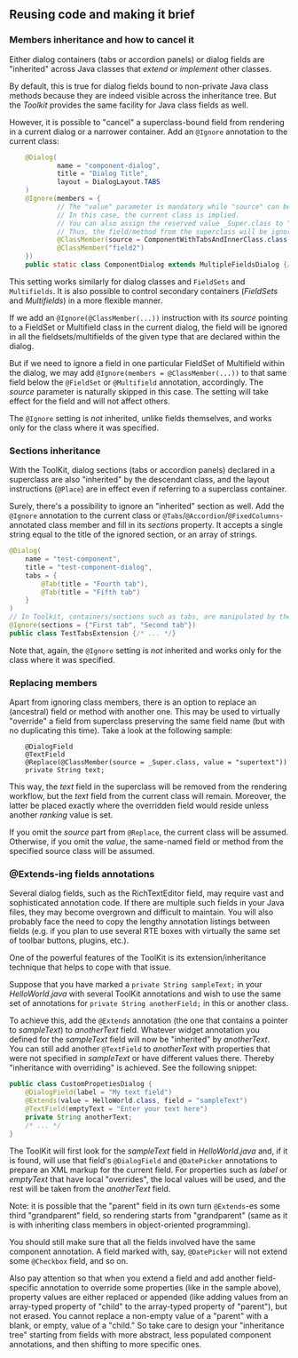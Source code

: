 <!--
layout: content
title: Reusing Code
order: 5
-->
## Reusing code and making it brief

### Members inheritance and how to cancel it

Either dialog containers (tabs or accordion panels) or dialog fields are "inherited" across Java classes that *extend* or *implement* other classes.

By default, this is true for dialog fields bound to non-private Java class methods because they are indeed visible across the inheritance tree. But the *Toolkit* provides the same facility for Java class fields as well.

However, it is possible to "cancel" a superclass-bound field from rendering in a current dialog or a narrower container. Add an `@Ignore` annotation to the current class:
```java
    @Dialog(
            name = "component-dialog",
            title = "Dialog Title",
            layout = DialogLayout.TABS
    )
    @Ignore(members = {
            // The "value" parameter is mandatory while "source" can be skipped.
            // In this case, the current class is implied.
            // You can also assign the reserved value _Super.class to "source".
            // Thus, the field/method from the superclass will be ignored
            @ClassMember(source = ComponentWithTabsAndInnerClass.class, value= "field1"),
            @ClassMember("field2")
    })
    public static class ComponentDialog extends MultipleFieldsDialog {/* ... */}
```

This setting works similarly for dialog classes and `FieldSets` and `Multifields`. It is also possible to control secondary containers (*FieldSets* and *Multifields*) in a more flexible manner.

If we add an `@Ignore(@ClassMember(...))` instruction with its *source* pointing to a FieldSet or Multifield class in the current dialog, the field will be ignored in all the fieldsets/multifields of the given type that are declared within the dialog.

But if we need to ignore a field in one particular FieldSet of Multifield within the dialog, we may add `@Ignore(members = @ClassMember(...))` to that same field below the `@FieldSet` or `@Multifield` annotation, accordingly. The *source* parameter is naturally skipped in this case. The setting will take effect for the field and will not affect others.

The `@Ignore` setting is *not* inherited, unlike fields themselves, and works only for the class where it was specified.

### Sections inheritance

With the ToolKit, dialog sections (tabs or accordion panels) declared in a superclass are also "inherited" by the descendant class, and the layout instructions (`@Place`) are in effect even if referring to a superclass container.

Surely, there's a possibility to ignore an "inherited" section as well. Add the `@Ignore` annotation to the current class or `@Tabs`/`@Accordion`/`@FixedColumns`-annotated class member and fill in its *sections* property. It accepts a single string equal to the title of the ignored section, or an array of strings.

```java
@Dialog(
    name = "test-component",
    title = "test-component-dialog",
    tabs = {
        @Tab(title = "Fourth tab"),
        @Tab(title = "Fifth tab")
    }
)
// In Toolkit, containers/sections such as tabs, are manipulated by their title strings
@Ignore(sections = {"First tab", "Second tab"})
public class TestTabsExtension {/* ... */}
```
Note that, again, the `@Ignore` setting is *not* inherited and works only for the class where it was specified.

### Replacing members

Apart from ignoring class members, there is an option to replace an (ancestral) field or method with another one. This may be used to virtually "override" a field from superclass preserving the same field name (but with no duplicating this time). Take a look at the following sample:
```
    @DialogField
    @TextField
    @Replace(@ClassMember(source = _Super.class, value = "supertext"))
    private String text;
```
This way, the *text* field in the superclass will be removed from the rendering workflow, but the *text* field from the current class will remain. Moreover, the latter be placed exactly where the overridden field would reside unless another *ranking* value is set.

If you omit the *source* part from `@Replace`, the current class will be assumed. Otherwise, if you omit the *value*, the same-named field or method from the specified source class will be assumed.

### @Extends-ing fields annotations

Several dialog fields, such as the RichTextEditor field, may require vast and sophisticated annotation code. If there are multiple such fields in your Java files, they may become overgrown and difficult to maintain. You will also probably face the need to copy the lengthy annotation listings between fields (e.g. if you plan to use several RTE boxes with virtually the same set of toolbar buttons, plugins, etc.).

One of the powerful features of the ToolKit is its extension/inheritance technique that helps to cope with that issue.

Suppose that you have marked a `private String sampleText;` in your *HelloWorld.java* with several ToolKit annotations and wish to use the same set of annotations for `private String anotherField;` in this or another class.

To achieve this, add the `@Extends` annotation (the one that contains a pointer to *sampleText*) to *anotherText* field. Whatever widget annotation you defined for the *sampleText* field will now be "inherited" by *anotherText*.
<br>You can still add another `@TextField` to *anotherText* with properties that were not specified in *sampleText* or have different values there. Thereby "inheritance with overriding" is achieved. See the following snippet:
```java
public class CustomPropetiesDialog {
    @DialogField(label = "My text field")
    @Extends(value = HelloWorld.class, field = "sampleText")
    @TextField(emptyText = "Enter your text here")
    private String anotherText;
    /* ... */
}
```
The ToolKit will first look for the *sampleText* field in *HelloWorld.java* and, if it is found, will use that field's `@DialogField` and `@DatePicker` annotations to prepare an XML markup for the current field. For properties such as *label* or *emptyText* that have local "overrides", the local values will be used, and the rest will be taken from the *anotherText* field.

Note: it is possible that the "parent" field in its own turn `@Extends`-es some third "grandparent" field, so rendering starts from "grandparent" (same as it is with inheriting class members in object-oriented programming).

You should still make sure that all the fields involved have the same component annotation. A field marked with, say, `@DatePicker` will not extend some `@Checkbox` field, and so on.

Also pay attention so that when you extend a field and add another field-specific annotation to override some properties (like in the sample above), property values are either replaced or appended (like adding values from an array-typed property of "child" to the array-typed property of "parent"), but not erased. You cannot replace a non-empty value of a "parent" with a blank, or empty, value of a "child." So take care to design your "inheritance tree" starting from fields with more abstract, less populated component annotations, and then shifting to more specific ones.
